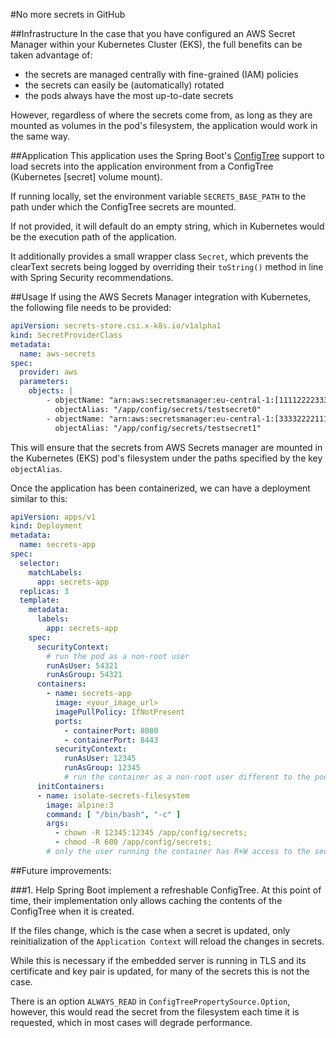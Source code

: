 #No more secrets in GitHub

##Infrastructure
In the case that you have configured an AWS Secret Manager within your Kubernetes Cluster (EKS), the full benefits can be taken advantage of:
- the secrets are managed centrally with fine-grained (IAM) policies 
- the secrets can easily be (automatically) rotated
- the pods always have the most up-to-date secrets

However, regardless of where the secrets come from, as long as they are mounted as volumes in the pod's filesystem, the application would work in the same way.

##Application
This application uses the Spring Boot's [ConfigTree](https://docs.spring.io/spring-boot/docs/current/reference/html/features.html#features.external-config.files.configtree) support to load secrets into the application environment from a ConfigTree (Kubernetes [secret] volume mount).


If running locally, set the environment variable `SECRETS_BASE_PATH` to the path under which the ConfigTree secrets are mounted. 

If not provided, it will default do an empty string, which in Kubernetes would be the execution path of the application.

It additionally provides a small wrapper class `Secret`, which prevents the clearText secrets being logged by overriding their `toString()` method in line with Spring Security recommendations.

##Usage
If using the AWS Secrets Manager integration with Kubernetes, the following file needs to be provided:
```yaml
apiVersion: secrets-store.csi.x-k8s.io/v1alpha1
kind: SecretProviderClass
metadata:
  name: aws-secrets
spec:
  provider: aws
  parameters:
    objects: |
        - objectName: "arn:aws:secretsmanager:eu-central-1:[111122223333]:secret:test0-00AABB"
          objectAlias: "/app/config/secrets/testsecret0"
        - objectName: "arn:aws:secretsmanager:eu-central-1:[333322221111]:secret:test1-00AABB"
          objectAlias: "/app/config/secrets/testsecret1"

```
This will ensure that the secrets from AWS Secrets manager are mounted in the Kubernetes (EKS) pod's filesystem under the paths specified by the key `objectAlias`.

Once the application has been containerized, we can have a deployment similar to this: 
```yaml
apiVersion: apps/v1
kind: Deployment
metadata:
  name: secrets-app
spec:
  selector:
    matchLabels:
      app: secrets-app
  replicas: 3
  template:
    metadata:
      labels:
        app: secrets-app
    spec:
      securityContext:
        # run the pod as a non-root user
        runAsUser: 54321 
        runAsGroup: 54321
      containers:
        - name: secrets-app 
          image: <your_image_url>
          imagePullPolicy: IfNotPresent
          ports:
            - containerPort: 8080
            - containerPort: 8443
          securityContext:
            runAsUser: 12345
            runAsGroup: 12345
            # run the container as a non-root user different to the pod user
      initContainers:
      - name: isolate-secrets-filesystem
        image: alpine:3
        command: [ "/bin/bash", "-c" ]
        args: 
          - chown -R 12345:12345 /app/config/secrets;
          - chmod -R 600 /app/config/secrets;
        # only the user running the container has R+W access to the secrets

```

##Future improvements:

###1. Help Spring Boot implement a refreshable ConfigTree. 
At this point of time, their implementation only allows caching the contents of the ConfigTree when it is created. 

If the files change, which is the case when a secret is updated, only reinitialization of the `Application Context` will reload the changes in secrets. 

While this is necessary if the embedded server is running in TLS and its certificate and key pair is updated, for many of the secrets this is not the case. 

There is an option `ALWAYS_READ` in `ConfigTreePropertySource.Option`, however, this would read the secret from the filesystem each time it is requested, which in most cases will degrade performance. 